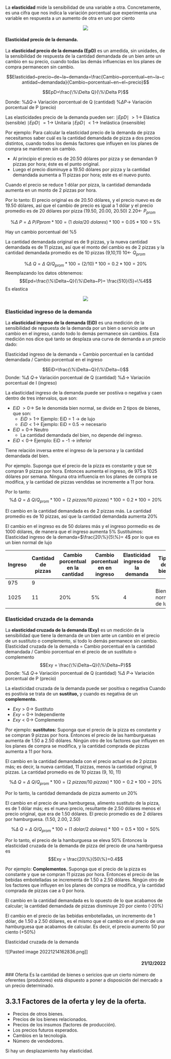 La **elasticidad** mide la sensibilidad de una variable a otra. Concretamente, es una cifra que nos indica la variación porcentual que experimenta una variable en respuesta a un aumento de otra en uno por ciento

<div align='center'><img src="https://www.auladeeconomia.com/elasticidad6.JPG"></div>

#### Elasticidad precio de la demanda.
La **elasticidad precio de la demanda (EpD)** es un amedida, sin unidades, de la sensibilidad de respuesta de la cantidad demandada de un bien ante un cambio en su precio, cuando todas las demás influencias en los planes de compra permanecen sin cambio.

$$Elasticidad~precio~de~la~demanda=\frac{Cambio~porcentual~en~la~cantidad~demandada}{Cambio~porcentual~en~el~precio}$$

$$EpD=\frac{\%\Delta Q}{\%\Delta P}$$

Donde:
$\%\Delta Q \rightarrow$ Variación porcentual de Q (cantidad)
$\%\Delta P\rightarrow$ Variación porcentual de P (precio)

Las elasticidades precio de la demanda pueden ser:
$\mid EpD\mid~>1\rightarrow$ Elástica (sensible)
$\mid EpD\mid~=1\rightarrow$ Unitaria
$\mid EpD\mid~<1\rightarrow$ Inelástica (insensible)

Por ejemplo:
Para calcular la elasticidad precio de la demanda de pizza necesitamos saber cuál es la cantidad demandada de pizza a dos precios distintos, cuando todos los demás factores que influyen en los planes de compra se mantienen sin cambio. 

- Al principio el precio es de 20.50 dólares por pizza y se demandan 9 pizzas por hora; éste es el punto original.
- Luego el precio disminuye a 19.50 dólares por pizza y la cantidad demandada aumenta a 11 pizzas por hora; este es el nuevo punto.

Cuando el precio se reduce 1 dólar por pizza, la cantidad demandada aumenta en un monto de 2 pizzas por hora.

Por lo tanto:
El precio original es de 20.50 dólares, y el precio nuevo es de 19.50 dólares, así que el cambio de precio es igual a 1 dólar y el precio promedio es de 20 dólares por pizza (19.50, 20.00, 20.50)
$2.20 \leftarrow~P_{prom}$ 

$$\%\Delta~P=\Delta~P/Pprom*100=(1~dola/20~dolares)*100=0.05*100=5\%$$

Hay un cambio porcentual del %5

La cantidad demandada original es de 9 pizzas, y la nueva cantidad demandada es de 11 pizzas, así que el monto del cambio es de 2 pizzas y la cantidad demandada promedio es de 10 pizzas (9,10,11)
$10\leftarrow~Q_{prom}$

$$\%\Delta~Q=\Delta~Q/Q_{prom}*100=(2/10)*100=0.2*100=20\%$$
Reemplazando los datos obtenemos:
$$Epd=\frac{\%\Delta~Q}{\%\Delta~P}= \frac{510}{5}=\%4$$
Es elastica

<div align='center'><img src="https://www.auladeeconomia.com/elasticidad.gif"></div>

### Elasticidad ingreso de la demanda
La **elasticidad ingreso de la demanda (EiD)** es una medición de la sensibilidad de respuesta de la demanda por un bien o servicio ante un cambio en el ingreso, cando todo lo demás permanece sin cambios. Esta medición nos dice qué tanto se desplaza una curva de demanda a un precio dado:

Elasticidad ingreso de la demanda = Cambio porcentual en la cantidad demandada / Cambio porcentual en el ingreso

$$EiD=\frac{\%\Delta~Q}{\%\Delta~I}$$
Donde:
$\%\Delta~Q\rightarrow$ Variación porcentual de Q (cantidad)
$\%\Delta\rightarrow$ Variación porcentual de I (ingreso)

La elasticidad ingreso de la demanda puede ser postiiva o negativa y caen dentro de tres intervalos, que son:
- $EiD~>0\rightarrow$ Se le denomida bien normal, se divide en 2 tipos de bienes, que son:
	- $EiD>1\rightarrow$ Ejemplo: EiD = 1 $\rightarrow$ de lujo
	- $EiD<1\rightarrow$ Ejemplo: EiD = 0.5 $\rightarrow$ necesario
- $EiD=0\rightarrow$ Neutro
	- La cantidad demandada del bien, no depende del ingreso.
- $EiD<0\rightarrow$ Ejemplo: EiD = -1 $\rightarrow$ inferior

Tiene relación inversa entre el ingreso de la persona y la cantidad demandada del bien.

Por ejemplo.
Suponga que el precio de la pizza es constante y que se compran 9 pizzas por hora. Entonces aumenta el ingreso, de 975 a 1025 dólares por semana. Ninguna otra influencia en los planes de compra se modifica, y la cantidad de pizzas vendidas se incremente a 11 por hora.

Por lo tanto:
$$\%\Delta~Q=\Delta~Q/Q_{prom}*100=(2~pizzas/10~pizzas)*100=0.2*100=20\%$$

El cambio en la cantidad demandada es de 2 pizzas más. La cantidad promedio es de 10 pizzas, así que la cantidad demandada aumenta 20%

El cambio en el ingreso es de 50 dolares más y el ingreso pormedio es de 1000 dólares, de manera que el ingreso aumenta 5%
Sustituimos:
Elasticidad ingreso de la demanda=$\frac{20\%}{5\%}= 4$ por lo que es un bien normal de lujo

|Ingreso|Cantidad de pizzas| Cambio porcentual en la cantidad|Cambio porcentual en en ingreso|Elasticidad ingreso de la demanda|Tipo de bien|
|--|--|--|--|--|--|
|975|9| | | |
|1025|11|20%|5%|4|Bien normal de lujo|


### Elasticidad cruzada de la demanda
La **elasticidad cruzada de la demanda (Exy)** es un medición de la sensibilidad que tiene la demanda de un bien ante un cambio en el precio de un sustituto o complemento, sí todo lo demás permanece sin cambio.
Elasticidad cruzada de la demanda = Cambio porcentual en la cantidad demandada / Cambio porcentual en el precio de un sustituto o complemento
$$Exy = \frac{\%\Delta~Q}{\%\Delta~P}$$ 
Donde:
$\%\Delta~Q\rightarrow$ Variación porcentual de Q (cantidad)
$\%\Delta~P\rightarrow$ Variación porcentual de P (precio)

La elasticidad cruzada de la demanda puede ser positiva o negativa
Cuando es postivia se trata de un **sustituo,** y cuando es negativa de un **complemento.**
- $Exy>0\rightarrow$ Sustituto
- $Exy=0\rightarrow$ Independiente
- $Exy<0\rightarrow$ Complemento

Por ejemplo:
**sustitutos:**
Suponga que el precio de la pizza es constante y se compran 9 pizzas por hora. Entonces el precio de las hamburguesas aumenta de 1.50 a 2.50 dólares. Ningún otro de los factores que influyen en los planes de compra se modifica, y la cantidad comprada de pizzas aumenta a 11 por hora.

El cambio en la cantidad demandada con el precio actual es de 2 pizzas más; es decir, la nueva cantidad, 11 pizzas, menos la cantidad original, 9 pizzas. La cantidad promedio es de 10 pizzas (9, 10, 11)

$$\%\Delta~Q=\Delta~Q/Q_{prom}*100=(2~pizzas/10~pizzas)*100=0.2*100=20\%$$

Por lo tanto, la cantidad demandada de pizza aumento un 20%

El cambio en el precio de una hamburgesa, alimento sustituto de la pizza, es de 1 dólar más; es el nuevo precio, resultante de 2.50 dólares menos el precio original, que era de 1.50 dólares. El precio promedio es de 2 dólares por hamburguesa. (1.50, 2.00, 2.50)

$$\%\Delta~Q=\Delta~Q/Q_{prom}*100=(1~dolar/2~dolares)*100=0.5*100=50\%$$

Por lo tanto, el precio de la hamburguesa se eleva 50%
Entonces la elasticidad cruzada de la demanda de pizza del precio de una hambrguesa es 
$$Exy = \frac{20\%}{50\%}=0.4$$

Por ejemplo:
**Complementos.**
Suponga que el precio de la pizza es constante y que se compran 11 pizzas por hora. Entonces el precio de las bebidas embotelladas se incrementa de 1.50 a 2.50 dólares. Ningún otro de los factores que influyen en los planes de compra se modifica, y la cantidad comprada de pizzas cae a 0 por hora.

El cambio en la cantidad demandada es lo opuesto de lo que acabamos de calcular; la cantidad demandada de pizzas disminuye 20 por ciento (-20%)

El cambio en el precio de las bebidas embotelladas, un incremento de 1 dólar, de 1.50 a 2.50 dólares, es el mismo que el cambio  en el precio de una hamburguesa que acabamos de calcular. Es decir, el precio aumento 50 por ciento (+50%) 

Elasticidad cruzada de la demanda

![[Pasted image 20221214162836.png]]

<div align='right'><h4>21/12/2022</h4></div>
### Oferta
Es la cantidad de bienes o sericios que un cierto número de oferentes (produtores) está dispuesto a poner a disposición del mercado a un precio determinado.

## 3.3.1 Factores de la oferta y ley de la oferta.
- Precios de otros bienes.
- Precios de los bienes relacionados.
- Precios de los insumos (factores de producción).
- Los precios futuros esperados.
- Cambios en la tecnología.
- Número de vendedores.

Si hay un desplazamiento hay elasticidad.
